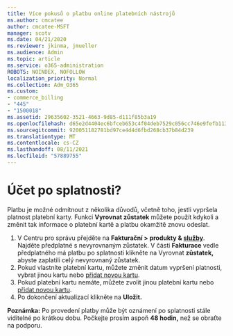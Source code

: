 ```yaml
---
title: Více pokusů o platbu online platebních nástrojů
ms.author: cmcatee
author: cmcatee-MSFT
manager: scotv
ms.date: 04/21/2020
ms.reviewer: jkinma, jmueller
ms.audience: Admin
ms.topic: article
ms.service: o365-administration
ROBOTS: NOINDEX, NOFOLLOW
localization_priority: Normal
ms.collection: Adm_O365
ms.custom:
- commerce_billing
- "445"
- "1500018"
ms.assetid: 29635602-3521-4663-9d85-d111f85b3a19
ms.openlocfilehash: d65e2d4404ec6bfceb653c4f04deb7529c056cc746e9fefb113cdc1fd16261b1
ms.sourcegitcommit: 920051182781bd97ce4d4d6fbd268cb37b84d239
ms.translationtype: MT
ms.contentlocale: cs-CZ
ms.lasthandoff: 08/11/2021
ms.locfileid: "57889755"
---
```

# <a name="past-due-account"></a>Účet po splatnosti?

Platbu je možné odmítnout z několika důvodů, včetně toho, jestli vypršela platnost platební karty. Funkci **Vyrovnat zůstatek** můžete použít kdykoli a změnit tak informace o platební kartě a platbu okamžitě znovu odeslat.

1. V Centru pro správu přejděte na **Fakturační > produkty & [služby](https://go.microsoft.com/fwlink/p/?linkid=842054)**.
Najděte předplatné s nevyrovnaným zůstatek. V části **Fakturace** vedle předplatného má platbu  po splatnosti klikněte na Vyrovnat **zůstatek,** abyste zaplatili celý nevyrovnaný zůstatek.
2. Pokud vlastníte platební kartu, můžete změnit datum vypršení platnosti, vybrat jinou kartu nebo [přidat novou kartu](https://docs.microsoft.com/microsoft-365/commerce/billing-and-payments/manage-payment-methods).
3. Pokud platební kartu nemáte, můžete zvolit jinou platební kartu nebo [přidat novou kartu](https://docs.microsoft.com/microsoft-365/commerce/billing-and-payments/manage-payment-methods).
4. Po dokončení aktualizací klikněte na **Uložit.**

**Poznámka:** Po provedení platby může být oznámení po splatnosti stále viditelné po krátkou dobu. Počkejte prosím aspoň **48 hodin,** než se obraťte na podporu.
